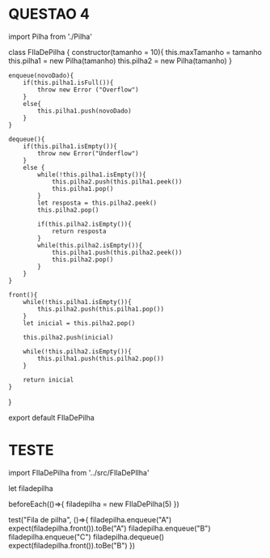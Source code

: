 # QUESTAO 4



import Pilha from './Pilha'

class FIlaDePilha {
    constructor(tamanho = 10){
        this.maxTamanho = tamanho
        this.pilha1 = new Pilha(tamanho)
        this.pilha2 = new Pilha(tamanho)
    }

    enqueue(novoDado){
        if(this.pilha1.isFull()){
            throw new Error ("Overflow")
        }
        else{
            this.pilha1.push(novoDado)
        }
    }

    dequeue(){
        if(this.pilha1.isEmpty()){
            throw new Error("Underflow")
        }
        else {
            while(!this.pilha1.isEmpty()){
                this.pilha2.push(this.pilha1.peek())
                this.pilha1.pop()
            }
            let resposta = this.pilha2.peek()
            this.pilha2.pop()

            if(this.pilha2.isEmpty()){
                return resposta
            }
            while(this.pilha2.isEmpty()){
                this.pilha1.push(this.pilha2.peek())
                this.pilha2.pop()
            }
        }
    }

    front(){
        while(!this.pilha1.isEmpty()){
            this.pilha2.push(this.pilha1.pop())
        }
        let inicial = this.pilha2.pop()

        this.pilha2.push(inicial)

        while(!this.pilha2.isEmpty()){
            this.pilha1.push(this.pilha2.pop())
        }

        return inicial
    }
}

export default FIlaDePilha

# TESTE

import FIlaDePilha from '../src/FIlaDePIlha'

let filadepilha

beforeEach(()=>{
    filadepilha = new FIlaDePilha(5)
})

test("Fila de pilha", ()=>{
    filadepilha.enqueue("A")
    expect(filadepilha.front()).toBe("A")
    filadepilha.enqueue("B")
    filadepilha.enqueue("C")
    filadepilha.dequeue()
    expect(filadepilha.front()).toBe("B")
})